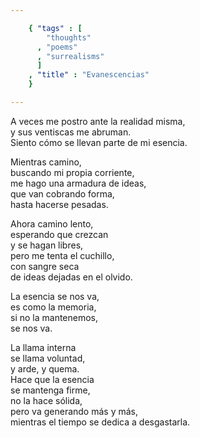 ```yaml
--- 

    { "tags" : [
        "thoughts"
      , "poems"
      , "surrealisms"
      ]
    , "title" : "Evanescencias"
    }

--- 
```


A veces me postro ante la realidad misma,  
y sus ventiscas me abruman.  
Siento cómo se llevan parte de mi esencia.

Mientras camino,  
buscando mi propia corriente,  
me hago una armadura de ideas,  
que van cobrando forma,  
hasta hacerse pesadas.

Ahora camino lento,  
esperando que crezcan  
y se hagan libres,  
pero me tenta el cuchillo,  
con sangre seca  
de ideas dejadas en el olvido.

La esencia se nos va,  
es como la memoria,  
si no la mantenemos,  
se nos va.

La llama interna  
se llama voluntad,  
y arde, y quema.  
Hace que la esencia  
se mantenga firme,  
no la hace sólida,  
pero va generando más y más,  
mientras el tiempo se dedica a desgastarla.
